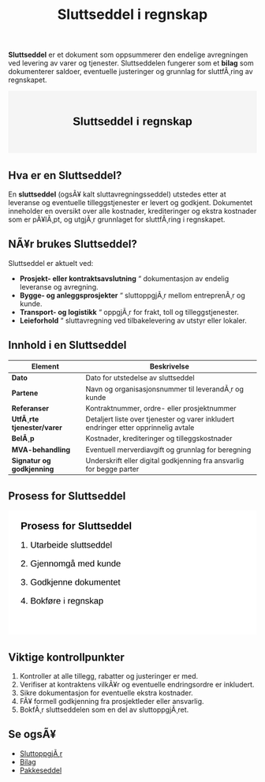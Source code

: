 ﻿---
title: "Sluttseddel i regnskap"
meta_title: "Sluttseddel i regnskap"
meta_description: '**Sluttseddel** er et dokument som oppsummerer den endelige avregningen ved levering av varer og tjenester. Sluttseddelen fungerer som et **bilag** som dokument...'
slug: sluttseddel
type: blog
layout: pages/single
---

**Sluttseddel** er et dokument som oppsummerer den endelige avregningen ved levering av varer og tjenester. Sluttseddelen fungerer som et **bilag** som dokumenterer saldoer, eventuelle justeringer og grunnlag for sluttfÃ¸ring av regnskapet.

![Illustrasjon av Sluttseddel i regnskap](sluttseddel-image.svg)

## Hva er en Sluttseddel?

En **sluttseddel** (ogsÃ¥ kalt sluttavregningsseddel) utstedes etter at leveranse og eventuelle tilleggstjenester er levert og godkjent. Dokumentet inneholder en oversikt over alle kostnader, krediteringer og ekstra kostnader som er pÃ¥lÃ¸pt, og utgjÃ¸r grunnlaget for sluttfÃ¸ring i regnskapet.

## NÃ¥r brukes Sluttseddel?

Sluttseddel er aktuelt ved:

* **Prosjekt- eller kontraktsavslutning** “ dokumentasjon av endelig leveranse og avregning.
* **Bygge- og anleggsprosjekter** “ sluttoppgjÃ¸r mellom entreprenÃ¸r og kunde.
* **Transport- og logistikk** “ oppgjÃ¸r for frakt, toll og tilleggstjenester.
* **Leieforhold** “ sluttavregning ved tilbakelevering av utstyr eller lokaler.

## Innhold i en Sluttseddel

| **Element**                | **Beskrivelse**                                                                 |
|----------------------------|---------------------------------------------------------------------------------|
| **Dato**                   | Dato for utstedelse av sluttseddel                                              |
| **Partene**                | Navn og organisasjonsnummer til leverandÃ¸r og kunde                             |
| **Referanser**             | Kontraktnummer, ordre- eller prosjektnummer                                      |
| **UtfÃ¸rte tjenester/varer**| Detaljert liste over tjenester og varer inkludert endringer etter opprinnelig avtale |
| **BelÃ¸p**                  | Kostnader, krediteringer og tilleggskostnader                                   |
| **MVA-behandling**         | Eventuell merverdiavgift og grunnlag for beregning                              |
| **Signatur og godkjenning**| Underskrift eller digital godkjenning fra ansvarlig for begge parter            |

## Prosess for Sluttseddel

![Prosess for utarbeidelse og godkjenning av Sluttseddel](sluttseddel-prosess.svg)

## Viktige kontrollpunkter

1. Kontroller at alle tillegg, rabatter og justeringer er med.
2. Verifiser at kontraktens vilkÃ¥r og eventuelle endringsordre er inkludert.
3. Sikre dokumentasjon for eventuelle ekstra kostnader.
4. FÃ¥ formell godkjenning fra prosjektleder eller ansvarlig.
5. BokfÃ¸r sluttseddelen som en del av sluttoppgjÃ¸ret.

## Se ogsÃ¥

* [SluttoppgjÃ¸r](/blogs/regnskap/sluttoppgjor "SluttoppgjÃ¸r i regnskap")
* [Bilag](/blogs/regnskap/hva-er-bilag "Hva er Bilag? En Komplett Guide til Regnskapsbilag")
* [Pakkeseddel](/blogs/regnskap/hva-er-pakkeseddel "Hva er Pakkeseddel? Komplett Guide til Leveringsdokumentasjon og Regnskap")





